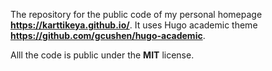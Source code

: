 The repository for the public code of my personal homepage **https://karttikeya.github.io/**. It uses Hugo academic theme **https://github.com/gcushen/hugo-academic**.

Alll the code is public under the **MIT** license.
